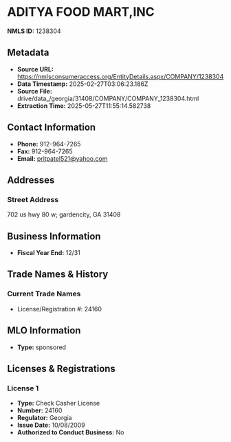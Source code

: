 # ADITYA FOOD MART,INC

**NMLS ID:** 1238304

## Metadata
- **Source URL:** https://nmlsconsumeraccess.org/EntityDetails.aspx/COMPANY/1238304
- **Data Timestamp:** 2025-02-27T03:06:23.186Z
- **Source File:** drive/data_/georgia/31408/COMPANY/COMPANY_1238304.html
- **Extraction Time:** 2025-05-27T11:55:14.582738

## Contact Information
- **Phone:** 912-964-7265
- **Fax:** 912-964-7265
- **Email:** pritpatel521@yahoo.com

## Addresses
### Street Address
702 us hwy 80 w; gardencity, GA 31408

## Business Information
- **Fiscal Year End:** 12/31

## Trade Names & History
### Current Trade Names
- License/Registration #: 24160

## MLO Information
- **Type:** sponsored

## Licenses & Registrations

### License 1
- **Type:** Check Casher License
- **Number:** 24160
- **Regulator:** Georgia
- **Issue Date:** 10/08/2009
- **Authorized to Conduct Business:** No
